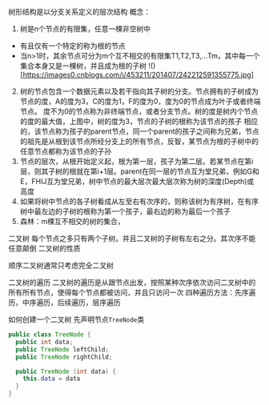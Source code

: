 树形结构是以分支关系定义的层次结构
概念：
1. 树是n个节点的有限集，任意一棵非空树中
- 有且仅有一个特定的称为根的节点
- 当n>1时，其余节点可分为m个互不相交的有限集T1,T2,T3,...Tm，其中每一个集合本身又是一棵树，并且成为根的子树
!()[https://images0.cnblogs.com/i/453211/201407/242212591355775.jpg]
2. 树的节点包含一个数据元素以及若干指向其子树的分支。节点拥有的子树成为节点的度，A的度为3，C的度为1，F的度为0，度为0的节点成为叶子或者终端节点。
度不为0的节点称为非终端节点，或者分支节点。树的度是树内个节点的度的最大值，上图中，树的度为3，节点的子树的根称为该节点的孩子
相应的，该节点称为孩子的parent节点，同一个parent的孩子之间称为兄弟，节点的祖先是从根到该节点所经分支上的所有节点，反智，某节点为根的子树中的任意节点都称为该节点的子孙
3. 节点的层次，从根开始定义起，根为第一层，孩子为第二层。若某节点在第i层，则其子树的根就在第i+1层。parent在同一层的节点互为堂兄弟，例如G和E，FHIJ互为堂兄弟，树中节点的最大层次最大层次称为树的深度(Depth)或高度
4. 如果将树中节点的各子树看成从左至右有次序的，则称该树为有序树，在有序树中最左边的子树的根称为第一个孩子，最右边的称为最后一个孩子
5. 森林：m棵互不相交的树的集合，

二叉树
每个节点之多只有两个子树。并且二叉树的子树有左右之分。其次序不能任意颠倒
二叉树的性质

顺序二叉树通常只考虑完全二叉树

二叉树的遍历
二叉树的遍历是从跟节点出发，按照某种次序依次访问二叉树中的所有所有节点，使得每个节点都被访问，并且只访问一次
四种遍历方法：先序遍历，中序遍历，后续遍历，层序遍历

如何创建一个二叉树
先声明节点`TreeNode`类
```java
public class TreeNode {
  public int data;
  public TreeNode leftChild;
  public TreeNode rightChild;

  public TreeNode (int data) {
    this.data = data
  }
}
```


